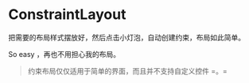 # ConstraintLayout

把需要的布局样式摆放好，然后点击小灯泡，自动创建约束，布局如此简单。

So easy ，再也不用担心我的布局。

>约束布局仅仅适用于简单的界面，而且并不支持自定义控件 =。=

